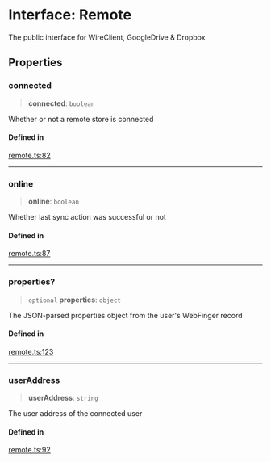 # Interface: Remote

The public interface for WireClient, GoogleDrive & Dropbox

## Properties

### connected

> **connected**: `boolean`

Whether or not a remote store is connected

#### Defined in

[remote.ts:82](https://github.com/remotestorage/remotestorage.js/blob/9625dcb362d5fe51be7b7fbdbb04492cfbf19644/src/remote.ts#L82)

***

### online

> **online**: `boolean`

Whether last sync action was successful or not

#### Defined in

[remote.ts:87](https://github.com/remotestorage/remotestorage.js/blob/9625dcb362d5fe51be7b7fbdbb04492cfbf19644/src/remote.ts#L87)

***

### properties?

> `optional` **properties**: `object`

The JSON-parsed properties object from the user's WebFinger record

#### Defined in

[remote.ts:123](https://github.com/remotestorage/remotestorage.js/blob/9625dcb362d5fe51be7b7fbdbb04492cfbf19644/src/remote.ts#L123)

***

### userAddress

> **userAddress**: `string`

The user address of the connected user

#### Defined in

[remote.ts:92](https://github.com/remotestorage/remotestorage.js/blob/9625dcb362d5fe51be7b7fbdbb04492cfbf19644/src/remote.ts#L92)
